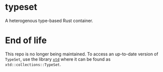 # typeset
A heterogenous type-based Rust container.

# End of life
This repo is no longer being maintained.
To access an up-to-date version of `TypeSet`, use the library [`xtd`](https://github.com/nylanderdev/xtd) where it can be found as `xtd::collections::TypeSet`.
